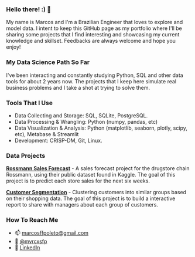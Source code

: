 ### Hello there! :) 👋

My name is Marcos and I'm a Brazilian Engineer that loves to explore and model data. I intent to keep this GitHub page as my portfolio where I'll be sharing some projects that I find interesting and showcasing my current knowledge and skillset. Feedbacks are always welcome and hope you enjoy!

### My Data Science Path So Far

I've been interacting and constantly studying Python, SQL and other data tools for about 2 years now. The projects that I keep here simulate real business problems and I take a shot at trying to solve them. 

### Tools That I Use

* Data Collecting and Storage: SQL, SQLite, PostgreSQL.
* Data Processing & Wrangling: Python (numpy, pandas, etc)
* Data Visualization & Analysis: Python (matplotlib, seaborn, plotly, scipy, etc), Metabase & Streamlit
* Development: CRISP-DM, Git, Linux.

### Data Projects

[**Rossmann Sales Forecast**](https://github.com/mvrcosp/Rossmann) - A sales forecast project for the drugstore chain Rossmann, using their public dataset found in Kaggle. The goal of this project is to predict each store sales for the next six weeks. 

[**Customer Segmentation**](https://github.com/mvrcosp/CustomerSegmentation) - Clustering customers into similar groups based on their shopping data. The goal of this project is to build a interactive report to share with managers about each group of customers.

### How To Reach Me

- 📫 marcosffpoleto@gmail.com
- 📸 [@mvrcxsfp](https://www.instagram.com/mvrcxsfp/)
- 👔 [LinkedIn](https://www.linkedin.com/in/marcos-f-f-poleto/) 
